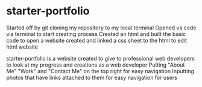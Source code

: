 # starter-portfolio

Started off by git cloning my repository to my local terminal
Opened vs code via terminal to start creating process
Created an html and built the basic code to open a website
created and linked a css sheet to the html to edit html website

starter-portfolio is a website created to give to professional web developers to look at my progress and creations as a web developer
Putting "About Me" "Work" and "Contact Me" on the top right for easy navigation
Inputting photos that have links attached to them for easy navigation for users